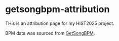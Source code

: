 # getsongbpm-attribution
THis is an attribution page for my HIST2025 project.

BPM data was sourced from [GetSongBPM](https://getsongbpm.com).
